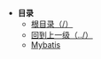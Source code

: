 * **目录**
    * [根目录（/）](/README)
    * [回到上一级（../）](/doc/03-数据库/01-MySql/README.md)
    * [Mybatis](/doc/03-数据库/01-MySql/01-Mybatis/01-Mybatis.md)
